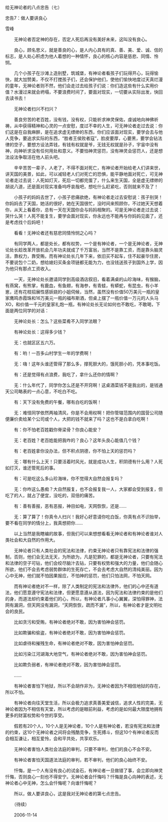 给无神论者的八点忠告（七）

忠告7：做人要讲良心

雪峰


　　无神论者否定神的存在，否定人死后再没有美好未来，这叫没有良心。

　　良心，顾名思义，就是善良的心，是人内心具有的真、善、美、爱、诚、信的标志，是人处心积虑为他人着想的一种情怀，良心的核心内容是慈悲、同情、怜悯。

　　几个小孩子在沙滩上造别墅，筑城堡，有神论者看孩子们玩得开心，玩得愉快，就大加赞美，不仅不打搅孩子们，还会保护他们，使他们愉快地度过天真烂漫的童年，无神论者则不然，他们会走过去给孩子们说：你们造这些有什么实用价值？水漫过来就会坍塌，不要浪费时间了，要面对现实，一切要从实际出发，快回去读书去！

　　无神论者扫兴不扫兴？

　　善良穷苦的老百姓，没有钱，没有权，只能祈求神灵保佑，虔诚地向神佛祈祷，从中获得精神和心灵的一点安慰，度过不幸的人生，可无神论者走过去说：你们这是在自我麻醉，是在追求虚无缥缈的东西，你们应该面对现实，要学会去与他人竞争，要追求实际的东西，“胜者王侯败者寇”，脸皮要厚，心要黑，要学会钻法律的空子，要想方设法弄钱，有钱有权就是爷，无钱无权就是孙子，宇宙中没有神，向神祈求没有任何用处和意义。不要怕神灵惩罚，没有神灵会惩罚人，还是想法设法争取活在他人前头吧。

　　辛辛苦苦一辈子，人老了，不得不面对死亡，有神论者开始给老人们讲来世，讲天国的美景，如此，可以减轻老人们对死亡的恐惧，能平静地面对死亡，可无神论者走过去说：人死如灯灭，死后一切都完蛋了，什么来生天国，全是虚无缥缈的胡说八道，还是面对现实准备呜呼哀哉吧，想吃什么赶紧吃，否则就来不及了！

　　小孩子的妈妈去世了，小孩子悲痛欲绝，有神论者走过去安慰说：孩子别哭！你妈妈去了天国，她活的很好，她在天国很忙，没时间来照顾你，不过她天天想着你，从天上看着你，总有一天在天国你会与妈妈相聚的。可是无神论者走过去说：哭什么哭！人死不能复生，要学会面对现实，你永远也不能再与你妈妈见面了，还是考虑找个后妈吧！

　　看看！无神论者还有慈悲同情怜悯之心吗？

　　有同学两人，都是处长，都有权势，一个是有神论者，一个是无神论者，无神论处长趁改革开放机会几年功夫就成了千万富翁，当然不是靠工资，而是靠头脑灵活，靠权力，靠受贿，而有神论处长几年下来，依旧买不起车，住不起豪华住房，不要说包个二奶，想给媳妇买条金项链都无能为力，也没钱送孩子到国外上学，因为他只有那点工资收入。

　　一天，无神论处长邀请同学到高级酒店叙旧，看着满桌的山珍海味，有猴脑，有燕窝，有熊掌，有鹿血，有鱼翅，有海参，有青蛙，有蟒蛇，有昆虫，有小羊崽，还有花枝招展性感妖娆的小姐伺候，当然，虽然没有价值50万美元一瓶的皇家鹰鸣赤霞珠和16万美元一瓶的福布斯酒，但桌上摆了一瓶价值一万元的人头马XO，和价值一千元的皇家礼炮一瓶，有神论处长无论如何也不敢吃，不敢喝，下面是两位同学的对话：

　　无神论处长：怎么？这些菜肴不入同学法眼？

　　有神论处长：这得多少钱？

　　无：也就区区五六万。

　　有：哟！一百多山村学生一年的学费啊！

　　无：嗨！这年头谁还管得了那么多，撑死胆大的，饿死胆小的，凭本事吃饭。

　　有：还是觉得有点浪费，我吃了，拿什么还你的情啊？

　　无：什么年代了，同学你怎么还是不开窍啊！这桌酒菜钱不是我出的，是钱通天公司略表的一点心意，不吃白不吃。

　　有：天下没有免费的午餐，哪有白吃的饭啊！

　　无：难怪同学依然两袖清风，你是不会用权啊！把你管辖范围内的国营公司随便廉价卖给某个公司或个人，大把的钱不就来了吗？这也不是白拿白吃啊！

　　有：你不怕老百姓戳你脊梁骨？你良心能安？

　　无：老百姓？老百姓能把我咋的？良心？这年头良心能值几个钱？

　　有：老百姓拿你没办法，但不积点阴德，你不怕上天的惩罚吗？

　　无：哪有什么上天！只要活着时风光，就是成功人生，积阴德有什么用？人死如灯灭，谁还管死后的事。

　　有：可是吃这么多山珍海味，你不觉得大自然会报复吗？

　　无：你咋这么愚痴？大自然报复，也不会报复我一人，大家都会受到报复，但吃了的人，就占了便宜，没吃的，双倍的痛苦。

　　有：善有善报，恶有恶报，神目如电，天网恢恢，还是……

　　无：算了算了！你真令人扫兴！我好心好意请你吃白饭，你真有点不识抬举，要不看在同学的情分上，我真想把你……

　　以上当然是我瞎编的故事，但我们可以来想想看看无神论者和有神论者谁对人类社会和大自然的作用大。

　　无神论者只有人类社会的宪法和法律，约束无神论者只有靠宪法和法律的强制，否则，他们会无法无天，为所欲为，凡是犯罪的，都是无神论者，只要有宪法和法律的空子可钻，他们会绞尽脑汁去钻，只要有权势和强大的力量，他们会随心所欲，他们不会去考虑弱势群体的生死存亡，不会去考虑大自然的清纯美丽。因为心中无神，他们就不怕因果报应，不怕神的惩罚，他们只怕法网，不怕天网。

　　而有神论者绝对不一样，除了人类制定的宪法和法律外，他们的心中还有道法，他们愿意遵守宪法和法律，但更愿意遵从道法，因为宪法和法律约束的是他们的身，而道法却约束着他们的心，所以，有神论者凡事小心翼翼，深怕得罪神，法网有漏洞，但天网没有漏洞，“天网恢恢，疏而不漏”，所以，有神论者才是文明社会的良民。

　　比如贪污和受贿，有神论者绝对不敢，因为害怕神会惩罚。

　　比如欺骗和偷盗，有神论者绝对不敢，因为害怕神会惩罚。

　　比如虐待和摧残生命，有神论者绝对不敢，因为害怕神会惩罚。

　　比如污染江河湖海大地空气，有神论者绝对不敢，因为害怕神会惩罚。

　　比如欺负弱者，有神论者绝对不敢，因为害怕神会惩罚。

　　……

　　有神论者害怕下地狱，所以不会胡作非为，无神论者因为不相信地狱的存在，所以不怕。

　　有神论者向往天堂生活，所以会极力追求真善美爱诚信，追求人性的完美，无神论者因为不相信有天堂，所以考虑的是眼前利益，考虑的是如何最大限度地拥有更多的财富权势和今世的享受。

　　假若有20个人，10个人是无神论者，10个人是有神论者，若没有宪法和法律的约束，这10个无神论者之间将会残酷竞争，生死搏斗，但这10个有神论者反而会相互谦让，相互爱怜，会和平共处，共享欢乐。

　　无神论者害怕人类社会法庭的审判，只要不审判，他们的良心不会不安。

　　有神论者害怕天国道法法庭的审判，若不审判，他们的良心始终不安。

　　忏悔，是一个人有没有良心的试金石，有神论者一旦做错了事，会立即向神灵忏悔，否则良心一刻也不得安宁。无神论者会忏悔吗？忏悔是良心向神的表述，无神论者心中无神，怎么会忏悔呢？向谁忏悔呢？

　　所以，做人要讲良心，这是我对无神论者的第七点忠告。

　　（待续）

　　2006-11-14



